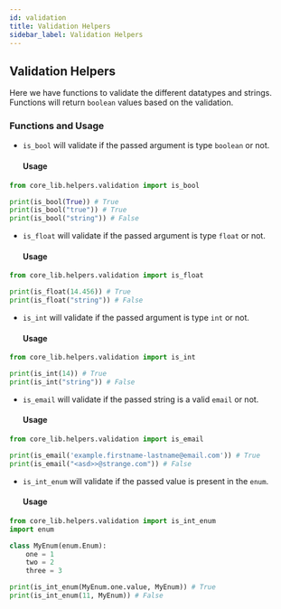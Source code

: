 ```yaml
---
id: validation
title: Validation Helpers
sidebar_label: Validation Helpers
---
```


## Validation Helpers
Here we have functions to validate the different datatypes and strings. Functions will return `boolean` values based on the validation.

### Functions and Usage

- `is_bool` will validate if the passed argument is type `boolean` or not.
    #### Usage
```python
from core_lib.helpers.validation import is_bool

print(is_bool(True)) # True
print(is_bool("true")) # True
print(is_bool("string")) # False
```

- `is_float` will validate if the passed argument is type `float` or not. 
    #### Usage
```python
from core_lib.helpers.validation import is_float

print(is_float(14.456)) # True
print(is_float("string")) # False
```

- `is_int` will validate if the passed argument is type `int` or not. 
    #### Usage
```python
from core_lib.helpers.validation import is_int

print(is_int(14)) # True
print(is_int("string")) # False
```

- `is_email` will validate if the passed string is a valid `email` or not. 
    #### Usage
```python
from core_lib.helpers.validation import is_email

print(is_email('example.firstname-lastname@email.com')) # True
print(is_email("<asd>>@strange.com")) # False
```

- `is_int_enum` will validate if the passed value is present in the `enum`. 
    #### Usage
```python
from core_lib.helpers.validation import is_int_enum
import enum

class MyEnum(enum.Enum):
    one = 1
    two = 2
    three = 3

print(is_int_enum(MyEnum.one.value, MyEnum)) # True
print(is_int_enum(11, MyEnum)) # False
```